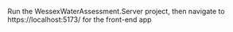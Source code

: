 Run the WessexWaterAssessment.Server project, then navigate to https://localhost:5173/ for the front-end app
